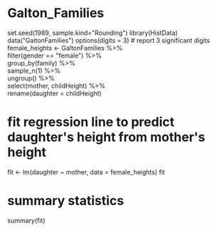# Galton_Families
set.seed(1989, sample.kind="Rounding")
library(HistData)
data("GaltonFamilies")
options(digits = 3)    # report 3 significant digits
female_heights <- GaltonFamilies %>%     
    filter(gender == "female") %>%     
    group_by(family) %>%     
    sample_n(1) %>%     
    ungroup() %>%     
    select(mother, childHeight) %>%     
    rename(daughter = childHeight) 

# fit regression line to predict daughter's height from mother's height
fit <- lm(daughter ~ mother, data = female_heights)
fit

# summary statistics
summary(fit)
